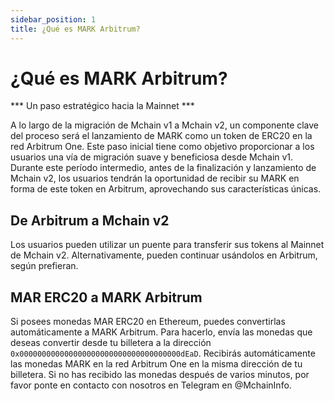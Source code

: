 ```yaml
---
sidebar_position: 1
title: ¿Qué es MARK Arbitrum?
---
```


# ¿Qué es MARK Arbitrum?

*** Un paso estratégico hacia la Mainnet ***

A lo largo de la migración de Mchain v1 a Mchain v2, un componente clave del proceso será el lanzamiento de MARK como un token de ERC20 en la red Arbitrum One. Este paso inicial tiene como objetivo proporcionar a los usuarios una vía de migración suave y beneficiosa desde Mchain v1. Durante este período intermedio, antes de la finalización y lanzamiento de Mchain v2, los usuarios tendrán la oportunidad de recibir su MARK en forma de este token en Arbitrum, aprovechando sus características únicas.

## De Arbitrum a Mchain v2

Los usuarios pueden utilizar un puente para transferir sus tokens al Mainnet de Mchain v2. Alternativamente, pueden continuar usándolos en Arbitrum, según prefieran.

## MAR ERC20 a MARK Arbitrum

Si posees monedas MAR ERC20 en Ethereum, puedes convertirlas automáticamente a MARK Arbitrum. Para hacerlo, envía las monedas que deseas convertir desde tu billetera a la dirección `0x000000000000000000000000000000000000dEaD`. Recibirás automáticamente las monedas MARK en la red Arbitrum One en la misma dirección de tu billetera. Si no has recibido las monedas después de varios minutos, por favor ponte en contacto con nosotros en Telegram en @MchainInfo.
